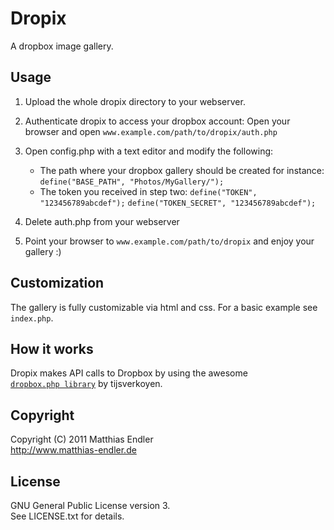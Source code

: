 Dropix
======

A dropbox image gallery.

## Usage

1. Upload the whole dropix directory to your webserver.

2. Authenticate dropix to access your dropbox account:
Open your browser and open `www.example.com/path/to/dropix/auth.php`

3. Open config.php with a text editor and modify the following:
   - The path where your dropbox gallery should be created for instance:
    `define("BASE_PATH", "Photos/MyGallery/");`
   - The token you received in step two:
    `define("TOKEN", "123456789abcdef");`
    `define("TOKEN_SECRET", "123456789abcdef");`

4. Delete auth.php from your webserver

5. Point your browser to `www.example.com/path/to/dropix` and enjoy your
   gallery :)

## Customization

The gallery is fully customizable via html and css. For a basic example
see `index.php`.

## How it works
Dropix makes API calls to Dropbox by using the awesome  
[`dropbox.php library`][1] by tijsverkoyen.

## Copyright

Copyright (C) 2011 Matthias Endler  
http://www.matthias-endler.de

## License

GNU General Public License version 3.  
See LICENSE.txt for details.


[1]: https://github.com/tijsverkoyen/Dropbox

